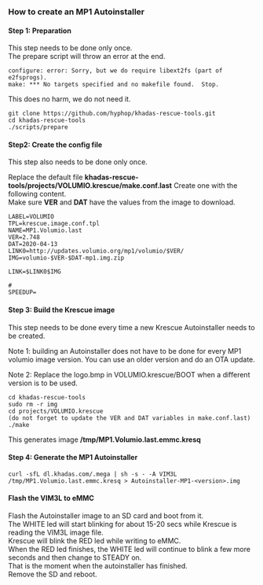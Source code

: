 
### How to create an MP1 Autoinstaller

#### Step 1: Preparation
This step needs to be done only once.  
The prepare script will throw an error at the end.  

	configure: error: Sorry, but we do require libext2fs (part of e2fsprogs).
	make: *** No targets specified and no makefile found.  Stop.

This does no harm, we do not need it.  

    git clone https://github.com/hyphop/khadas-rescue-tools.git
    cd khadas-rescue-tools
    ./scripts/prepare
    
#### Step2: Create the config file
 This step also needs to be done only once.  
 
 Replace the default file **khadas-rescue-tools/projects/VOLUMIO.krescue/make.conf.last** 
 Create one with the following content.  
Make sure **VER** and **DAT** have the values from the image to download.  
 
	LABEL=VOLUMIO
	TPL=krescue.image.conf.tpl
	NAME=MP1.Volumio.last
	VER=2.748
	DAT=2020-04-13
	LINK0=http://updates.volumio.org/mp1/volumio/$VER/
	IMG=volumio-$VER-$DAT-mp1.img.zip
	
	LINK=$LINK0$IMG
	
	#
	SPEEDUP=

#### Step 3: Build the Krescue image
 
This step needs to be done every time a new Krescue Autoinstaller needs to be created.  

Note 1: building an Autoinstaller does not have to be done for every MP1 volumio image version. You can use an older version and do an OTA update.  

Note 2: Replace the logo.bmp in VOLUMIO.krescue/BOOT when a different version is to be used.  

	cd khadas-rescue-tools
	sudo rm -r img
	cd projects/VOLUMIO.krescue
	(do not forget to update the VER and DAT variables in make.conf.last)
	./make

This generates image **/tmp/MP1.Volumio.last.emmc.kresq**

#### Step 4: Generate the MP1 Autoinstaller

	curl -sfL dl.khadas.com/.mega | sh -s - -A VIM3L /tmp/MP1.Volumio.last.emmc.kresq > Autoinstaller-MP1-<version>.img


#### Flash the VIM3L to eMMC
	
Flash the Autoinstaller image to an SD card and boot from it.   
The WHITE led will start blinking for about 15-20 secs while Krescue is reading the VIM3L image file.  
Krescue will blink the RED led while writing to eMMC.   
When the RED led finishes, the WHITE led will continue to blink a few more seconds and then change to STEADY on.   
That is the moment when the autoinstaller has finished.   
Remove the SD and reboot.  

